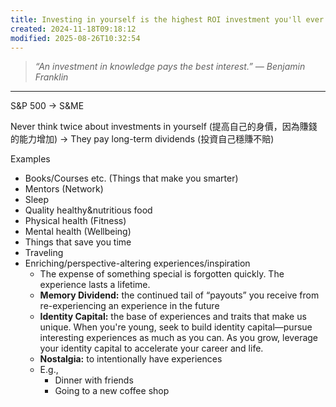 ```yaml
---
title: Investing in yourself is the highest ROI investment you'll ever make in your life
created: 2024-11-18T09:18:12
modified: 2025-08-26T10:32:54
---
```


> _“An investment in knowledge pays the best interest.” — Benjamin Franklin_

---

S&P 500 → S&ME

Never think twice about investments in yourself (提高自己的身價，因為賺錢的能力增加) → They pay long-term dividends (投資自己穩賺不賠)

Examples

* Books/Courses etc. (Things that make you smarter)
* Mentors (Network)
* Sleep
* Quality healthy&nutritious food
* Physical health (Fitness)
* Mental health (Wellbeing)
* Things that save you time
* Traveling
* Enriching/perspective-altering experiences/inspiration
	* The expense of something special is forgotten quickly. The experience lasts a lifetime.
	* **Memory Dividend:** the continued tail of “payouts” you receive from re-experiencing an experience in the future
	* **Identity Capital:** the base of experiences and traits that make us unique. When you're young, seek to build identity capital—pursue interesting experiences as much as you can. As you grow, leverage your identity capital to accelerate your career and life.
	* **Nostalgia:** to intentionally have experiences
	* E.g.,
		* Dinner with friends
		* Going to a new coffee shop
